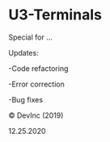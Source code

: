 # U3-Terminals
Special for ...

Updates:

-Code refactoring

-Error correction

-Bug fixes

© DevInc (2019)

12.25.2020
